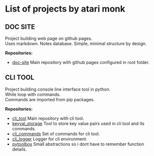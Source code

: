# List of projects by atari monk

## DOC SITE

Project building web page on github pages.  
Uses markdown. Notes database.
Simple, minimal structure by design.

**Repositories:**

-   [doc-site](https://github.com/atari-monk/doc-site)
    Main repository with github pages configured in root folder.

## CLI TOOL

Project building console line interface tool in python.  
While loop with commands.  
Commands are imported from pip packages.

**Repositories:**

-   [cli_tool](https://github.com/atari-monk/cli_tool)
    Main repository with cli tool.
-   [keyval_storage](https://github.com/atari-monk/keyval_storage)
    Tool to store key value pairs used in cli tool and its commands.
-   [cli_commands](https://github.com/atari-monk/cli_commands)
    Set of commands for cli tool.
-   [cli_logger](https://github.com/atari-monk/cli_logger)
    Logger for cli environment.
-   [pytoolbox](https://github.com/atari-monk/pytoolbox)
    Small abstractions so i dont have to remember function details.
